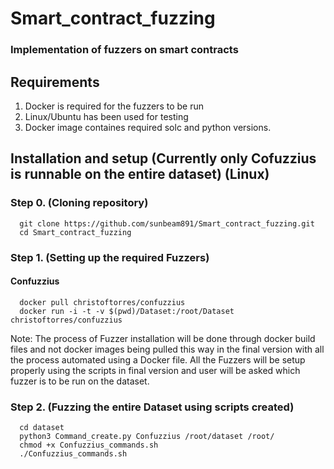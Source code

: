 # Smart_contract_fuzzing

### Implementation of fuzzers on smart contracts

## Requirements

1. Docker is required for the fuzzers to be run
2. Linux/Ubuntu has been used for testing
3. Docker image containes required solc and python versions.

## Installation and setup (Currently only Cofuzzius is runnable on the entire dataset) (Linux)

### Step 0. (Cloning repository)

``` 
  git clone https://github.com/sunbeam891/Smart_contract_fuzzing.git 
  cd Smart_contract_fuzzing
```

### Step 1. (Setting up the required Fuzzers) 

#### Confuzzius

``` 
  docker pull christoftorres/confuzzius
  docker run -i -t -v $(pwd)/Dataset:/root/Dataset  christoftorres/confuzzius
```

Note: The process of Fuzzer installation will be done through docker build files and not docker images being pulled this way in the final version with all the process automated using a Docker file. All the Fuzzers will be setup properly using the scripts in final version and user will be asked which fuzzer is to be run on the dataset.

### Step 2. (Fuzzing the entire Dataset using scripts created)

```
  cd dataset
  python3 Command_create.py Confuzzius /root/dataset /root/
  chmod +x Confuzzius_commands.sh
  ./Confuzzius_commands.sh
```
